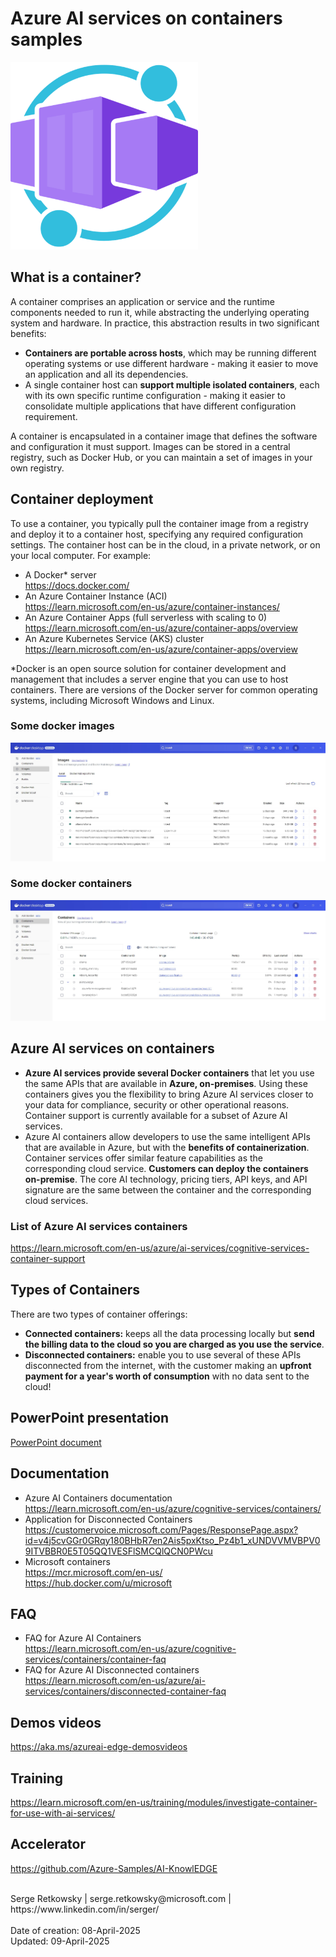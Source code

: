 # Azure AI services on containers samples
<img src="container.png" width=300>

## What is a container?
A container comprises an application or service and the runtime components needed to run it, while abstracting the underlying operating system and hardware. In practice, this abstraction results in two significant benefits:
- **Containers are portable across hosts**, which may be running different operating systems or use different hardware - making it easier to move an application and all its dependencies.
- A single container host can **support multiple isolated containers**, each with its own specific runtime configuration - making it easier to consolidate multiple applications that have different configuration requirement.

A container is encapsulated in a container image that defines the software and configuration it must support. Images can be stored in a central registry, such as Docker Hub, or you can maintain a set of images in your own registry.

## Container deployment
To use a container, you typically pull the container image from a registry and deploy it to a container host, specifying any required configuration settings. The container host can be in the cloud, in a private network, or on your local computer. For example:

- A Docker* server<br>
  https://docs.docker.com/
- An Azure Container Instance (ACI)<br>
  https://learn.microsoft.com/en-us/azure/container-instances/
- An Azure Container Apps (full serverless with scaling to 0)<br>
  https://learn.microsoft.com/en-us/azure/container-apps/overview
- An Azure Kubernetes Service (AKS) cluster<br>
  https://learn.microsoft.com/en-us/azure/container-apps/overview
  
*Docker is an open source solution for container development and management that includes a server engine that you can use to host containers. There are versions of the Docker server for common operating systems, including Microsoft Windows and Linux.

### Some docker images
<img src="docker1.jpg"><br>
### Some docker containers
<img src="docker2.jpg"><br>

## Azure AI services on containers
- **Azure AI services provide several Docker containers** that let you use the same APIs that are available in **Azure, on-premises**. Using these containers gives you the flexibility to bring Azure AI services closer to your data for compliance, security or other operational reasons. Container support is currently available for a subset of Azure AI services.<br>
- Azure AI containers allow developers to use the same intelligent APIs that are available in Azure, but with the **benefits of containerization**.
Container services offer similar feature capabilities as the corresponding cloud service. **Customers can deploy the containers on-premise**. The core AI technology, pricing tiers, API keys, and API signature are the same between the container and the corresponding cloud services.

### List of Azure AI services containers
https://learn.microsoft.com/en-us/azure/ai-services/cognitive-services-container-support

## Types of Containers
There are two types of container offerings: 
- **Connected containers:** keeps all the data processing locally but **send the billing data to the cloud so you are charged as you use the service**.
- **Disconnected containers:** enable you to use several of these APIs disconnected from the internet, with the customer making an **upfront payment for a year's worth of consumption** with no data sent to the cloud!

## PowerPoint presentation
<a href="https://github.com/retkowsky/azure-ai-containers-samples/blob/main/Azure%20AI%20services%20Containers.pdf">PowerPoint document</a>

## Documentation
- Azure AI Containers documentation<br>
https://learn.microsoft.com/en-us/azure/cognitive-services/containers/
- Application for Disconnected Containers<br>
https://customervoice.microsoft.com/Pages/ResponsePage.aspx?id=v4j5cvGGr0GRqy180BHbR7en2Ais5pxKtso_Pz4b1_xUNDVVMVBPV09ITVBBR0E5T05QQ1VESFlSMCQlQCN0PWcu
- Microsoft containers<br>
https://mcr.microsoft.com/en-us/<br>
https://hub.docker.com/u/microsoft

## FAQ
- FAQ for Azure AI Containers<br>
https://learn.microsoft.com/en-us/azure/cognitive-services/containers/container-faq
- FAQ for Azure AI Disconnected containers<br>
https://learn.microsoft.com/en-us/azure/ai-services/containers/disconnected-container-faq

## Demos videos
https://aka.ms/azureai-edge-demosvideos 

## Training
https://learn.microsoft.com/en-us/training/modules/investigate-container-for-use-with-ai-services/

## Accelerator
https://github.com/Azure-Samples/AI-KnowlEDGE

<br>
Serge Retkowsky | serge.retkowsky@microsoft.com | https://www.linkedin.com/in/serger/
<br><br>
Date of creation: 08-April-2025<br>
Updated: 09-April-2025
